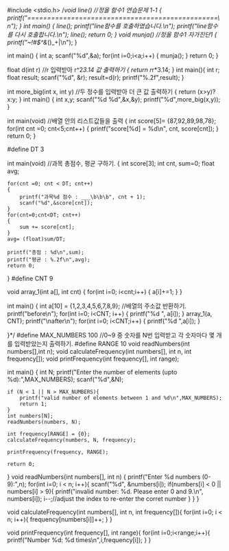 #include <stdio.h>
/*void line()                    //정올 함수1 연습문제 1-1
{
    printf("================================================\n");
}
int main()
{
    line();
    printf("line함수를 호출하였습니다.\n");
    printf("line함수를 다시 호출합니다.\n");
    line();
    return 0;
}
void munja()                    //정올 함수1 자가진단1
{
    printf("~!#$^&*()_+|\n");
}

int main()
{
    int a;
    scanf("%d",&a);
    for(int i=0;i<a;i++)
    {
        munja();
    }
    return 0;
}

float d(int r)                  //r 입력받아 r^2*3.14 값 출력하기
{
    return r*r*3.14;
}
int main(){
    int r;
    float result;
    scanf("%d", &r);
    result=d(r);
    printf("%.2f",result);
}

int more_big(int x, int y)         //두 정수를 입력받아 더 큰 값 출력하기
{
    return (x>y)? x:y;
}
int main()
{
    int x,y;
    scanf("%d %d",&x,&y);
    printf("%d",more_big(x,y));
}



int main(void)                 //배열 안의 리스트값들을 출력
{
    int score[5]= {87,92,89,98,78};
    for(int cnt =0; cnt<5;cnt++)
    {
        printf("score[%d] = %d\n", cnt, score[cnt]);
    }
    return 0;
}

#define DT 3

int main(void)                    //과목 총점수, 평균 구하기.
{
    int score[3];
    int cnt, sum=0;
    float avg;

    for(cnt =0; cnt < DT; cnt++)
    {
        printf("과목%d 점수 : ___\b\b\b", cnt + 1);
        scanf("%d",&score[cnt]);
    }
    for(cnt=0;cnt<DT; cnt++)
    {
        sum += score[cnt];
    }
    avg= (float)sum/DT;

    printf("총점 : %d\n",sum);
    printf("평균 : %.2f\n",avg);
    return 0;
}
#define CNT 9


void array_1(int a[], int cnt)
{
    for(int i=0; i<cnt;i++)
    {
        a[i]+=1;
    }
}

int main() {
    int a[10] = {1,2,3,4,5,6,7,8,9};           //배열의 주소값 반환하기.
    printf("before\n");
    for(int i=0; i<CNT; i++)
    {
        printf("%d ", a[i]);
    }
    array_1(a, CNT);
    printf("\nafter\n");
    for(int i=0; i<CNT;i++)
    {
        printf("%d ",a[i]);
    }

}*/
#define MAX_NUMBERS 100                            //0~9 중 숫자를 N번 입력받고 각 숫자마다 몇 개를 입력받았는지 출력하기.
#define RANGE 10
void readNumbers(int numbers[],int n);
void calculateFrequency(int numbers[], int n, int frequency[]);
void printFrequency(int frequency[], int range);

int main() {
    int N;
    printf("Enter the number of elements (upto %d):",MAX_NUMBERS);
    scanf("%d",&N);

    if (N < 1 || N > MAX_NUMBERS){
        printf("valid number of elements between 1 and %d\n",MAX_NUMBERS);
        return 1;
    }
    int numbers[N];
    readNumbers(numbers, N);

    int frequency[RANGE] = {0};
    calculateFrequency(numbers, N, frequency);
    
    printFrequency(frequency, RANGE);

    return 0;
}
void readNumbers(int numbers[], int n) {
    printf("Enter %d numbers (0-9):",n);
    for(int i=0; i < n; i++){
        scanf("%d", &numbers[i]);
        if(numbers[i] < 0 || numbers[i] > 9){
            printf("invalid number: %d. Please enter 0 and 9.\n", numbers[i]);
            i--;//adjust the index to re-enter the corret number
        }
    }
}

void calculateFrequency(int numbers[], int n, int frequency[]){
    for(int i=0; i < n; i++){
        frequency[numbers[i]]++;
    }
} 

void printFrequency(int frequency[], int range){
    for(int i=0;i<range;i++){
        printf("Number %d: %d times\n",i,frequency[i]);
    }
}
